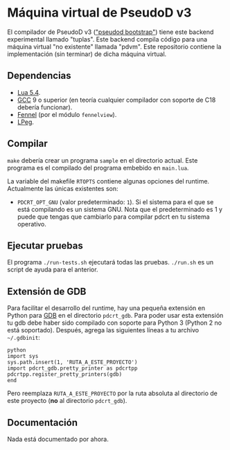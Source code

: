 # Máquina virtual de PseudoD v3 #

El compilador de PseudoD v3 (["pseudod bootstrap"][pdc3]) tiene este backend
experimental llamado "tuplas". Este backend compila código para una máquina
virtual "no existente" llamada "pdvm". Este repositorio contiene la
implementación (sin terminar) de dicha máquina virtual.

## Dependencias ##

- [Lua 5.4][lua].
- [GCC][gcc] 9 o superior (en teoría cualquier compilador con soporte de C18
  debería funcionar).
- [Fennel][fennel] (por el módulo `fennelview`).
- [LPeg][lpeg].

[fennel]: https://fennel-lang.org/
[lua]: https://www.lua.org/
[gcc]: https://gcc.gnu.org/
[lpeg]: http://www.inf.puc-rio.br/~roberto/lpeg/

## Compilar ##

`make` debería crear un programa `sample` en el directorio actual. Este
programa es el compilado del programa embebido en `main.lua`.

La variable del makefile `RTOPTS` contiene algunas opciones del
runtime. Actualmente las únicas existentes son:

- `PDCRT_OPT_GNU` (valor predeterminado: `1`). Si el sistema para el que se
  está compilando es un sistema GNU. Nota que el predeterminado es 1 y puede
  que tengas que cambiarlo para compilar pdcrt en tu sistema operativo.

## Ejecutar pruebas ##

El programa `./run-tests.sh` ejecutará todas las pruebas. `./run.sh` es un
script de ayuda para el anterior.

## Extensión de GDB ##

Para facilitar el desarrollo del runtime, hay una pequeña extensión en Python
para [GDB](https://sourceware.org/gdb/onlinedocs/gdb/index.html) en el
directorio `pdcrt_gdb`. Para poder usar esta extensión tu gdb debe haber sido
compilado con soporte para Python 3 (Python 2 no está soportado). Después,
agrega las siguientes líneas a tu archivo `~/.gdbinit`:

```gdb
python
import sys
sys.path.insert(1, 'RUTA_A_ESTE_PROYECTO')
import pdcrt_gdb.pretty_printer as pdcrtpp
pdcrtpp.register_pretty_printers(gdb)
end
```

Pero reemplaza `RUTA_A_ESTE_PROYECTO` por la ruta absoluta al directorio de
este proyecto (**no** al directorio `pdcrt_gdb`).

## Documentación ##

Nada está documentado por ahora.

[pdc3]: https://github.com/alinarezrangel/pseudod-v3
